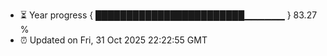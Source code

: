 - ⏳ Year progress { ████████████████████████▁▁▁▁▁▁ } 83.27 %
- ⏰ Updated on Fri, 31 Oct 2025 22:22:55 GMT

